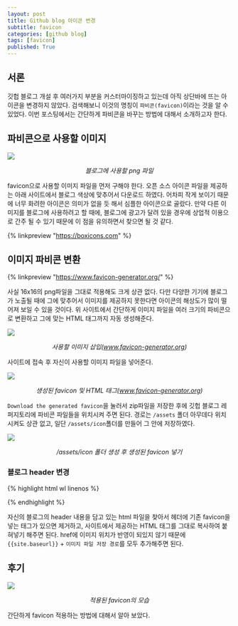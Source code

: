 ```yaml
---
layout: post
title: Github blog 아이콘 변경
subtitle: favicon
categories: [github blog]
tags: [favicon]
published: True
---
```


## 서론

깃헙 블로그 개설 후 여러가지 부분을 커스터마이징하고 있는데 아직 상단바에 뜨는 아이콘을 변경하지 않았다. 검색해보니 이것의 명칭이 `파비콘(favicon)`이라는 것을 알 수 있었다. 이번 포스팅에서는 간단하게 파비콘을 바꾸는 방법에 대해서 소개하고자 한다.

## 파비콘으로 사용할 이미지
![](https://onedrive.live.com/embed?resid=C5BC7ED83BDA0D3B%2110239&authkey=%21ABSsVXba8W259ws&width=240&height=240)
*<center>블로그에 사용할 png 파일</center>*

favicon으로 사용할 이미지 파일을 먼저 구해야 한다. 오픈 소스 아이콘 파일을 제공하는 아래 사이트에서 블로그 색상에 맞추어서 다운로드 하였다. 어차피 작게 보이기 때문에 너무 화려한 아이콘은 의미가 없을 듯 해서 심플한 아이콘으로 골랐다. 만약 다른 이미지를 블로그에 사용하려고 할 때에, 블로그에 광고가 달려 있을 경우에 상업적 이용으로 간주 될 수 있기 때문에 이 점을 유의하면서 찾으면 될 것 같다.

{% linkpreview "https://boxicons.com" %}

## 이미지 파비콘 변환

{% linkpreview "https://www.favicon-generator.org/" %}

사실 16x16의 png파일을 그대로 적용해도 크게 상관 없다. 다만 다양한 기기에 블로그가 노출될 때에 그에 맞추어서 이미지를 제공하지 못한다면 아이콘의 해상도가 많이 떨어져 보일 수 있을 것이다. 위 사이트에서 간단하게 이미지 파일을 여러 크기의 파비콘으로 변환하고 그에 맞는 HTML 태그까지 자동 생성해준다.

![](https://onedrive.live.com/embed?resid=C5BC7ED83BDA0D3B%2110235&authkey=%21AFGgdXZgOgPnRwM&width=660&height=999999)
*<center>사용할 이미지 삽입(www.favicon-generator.org)</center>*

사이트에 접속 후 자신이 사용할 이미지 파일을 넣어준다.

![](https://onedrive.live.com/embed?resid=C5BC7ED83BDA0D3B%2110236&authkey=%21AH5r8goGqxn3gLU&width=660&height=999999)
*<center>생성된 favicon 및 HTML 태그(www.favicon-generator.org)</center>*

`Download the generated favicon`을 눌러서 zip파일을 저장한 후에 깃헙 블로그 레퍼지토리에 파비콘 파일들을 위치시켜 주면 된다. 경로는 `/assets` 폴더 아무데다 위치시켜도 상관 없고, 일단 `/assets/icon`폴더를 만들어 그 안에 저장하였다.

![](https://onedrive.live.com/embed?resid=C5BC7ED83BDA0D3B%2110237&authkey=%21AEnJyUsJJDhjArU&width=255&height=660)
*<center>/assets/icon 폴더 생성 후 생성된 favicon 넣기</center>*

### 블로그 header 변경

{% highlight html wl linenos %}
<head>
  <meta charset="utf-8">
  <meta http-equiv="X-UA-Compatible" content="IE=edge">
  <meta name="viewport" content="width=device-width, initial-scale=1">
  <meta name="google-site-verification" content="gL7v_rlH_MgG02OOs9glh9YTXQWTVfYIW0XuwyYIPQk" />
  <meta name="google-translate-customization" content="108d9124921d80c3-80e20d618ff053c8-g4f02ec6f3dba68b7-c"></meta>

  <!-- favicon 추가  -->
  <link rel="stylesheet" type="text/css" href="/assets/css/linkpreview.css" media="screen">
  <link rel="apple-touch-icon" sizes="57x57" href="{{site.baseurl}}/assets/icon/apple-icon-57x57.png">
  <link rel="apple-touch-icon" sizes="60x60" href="{{site.baseurl}}/assets/icon/apple-icon-60x60.png">
  <link rel="apple-touch-icon" sizes="72x72" href="{{site.baseurl}}/assets/icon/apple-icon-72x72.png">
  <link rel="apple-touch-icon" sizes="76x76" href="{{site.baseurl}}/assets/icon/apple-icon-76x76.png">
  <link rel="apple-touch-icon" sizes="114x114" href="{{site.baseurl}}/assets/icon/apple-icon-114x114.png">
  <link rel="apple-touch-icon" sizes="120x120" href="{{site.baseurl}}/assets/icon/apple-icon-120x120.png">
  <link rel="apple-touch-icon" sizes="144x144" href="{{site.baseurl}}/assets/icon/apple-icon-144x144.png">
  <link rel="apple-touch-icon" sizes="152x152" href="{{site.baseurl}}/assets/icon/apple-icon-152x152.png">
  <link rel="apple-touch-icon" sizes="180x180" href="{{site.baseurl}}/assets/icon/apple-icon-180x180.png">
  <link rel="icon" type="image/png" sizes="192x192"  href="{{site.baseurl}}/assets/icon/android-icon-192x192.png">
  <link rel="icon" type="image/png" sizes="32x32" href="{{site.baseurl}}/assets/icon/favicon-32x32.png">
  <link rel="icon" type="image/png" sizes="96x96" href="{{site.baseurl}}/assets/icon/favicon-96x96.png">
  <link rel="icon" type="image/png" sizes="16x16" href="{{site.baseurl}}/assets/icon/favicon-16x16.png">
  <link rel="manifest" href="{{site.baseurl}}/assets/icon/manifest.json">
  <meta name="msapplication-TileColor" content="#ffffff">
  <meta name="msapplication-TileImage" content="{{site.baseurl}}/assets/icon/ms-icon-144x144.png">
  <meta name="theme-color" content="#ffffff">

  <!-- <link rel="shortcut icon" href="{{ site.favicon }}"> -->
  <link rel="stylesheet" href="https://cdnjs.cloudflare.com/ajax/libs/font-awesome/4.7.0/css/font-awesome.min.css">
  <link rel="stylesheet" href="https://cdn.jsdelivr.net/npm/typeface-noto-sans@0.0.72/index.min.css">
  <link rel="stylesheet" href="{{ "/assets/css/main.css" | relative_url }}">
  <script src="{{ "/assets/js/main.js" | relative_url }}"></script>
</head>

{% endhighlight %}

자신의 블로그의 header 내용을 담고 있는 html 파일을 찾아서 헤더에 기존 favicon을 넣는 태그가 있으면 제거하고, 사이트에서 제공하는 HTML 태그를 그대로 복사하여 붙혀넣기 해주면 된다. href에 이미지 위치가 반영이 되있지 않기 때문에 `{{site.baseurl}}` + `이미지 파일 저장 경로`를 모두 추가해주면 된다.

## 후기

![](https://onedrive.live.com/embed?resid=C5BC7ED83BDA0D3B%2110240&authkey=%21ACHnDpZs9c5izbg&width=350&height=135)
*<center>적용된 favicon의 모습</center>*

간단하게 favicon 적용하는 방법에 대해서 알아 보았다.